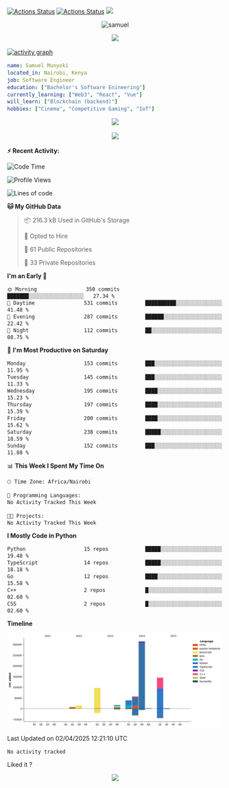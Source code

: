 [![Actions Status](https://github.com/guilyx/guilyx/workflows/wakatime-stats/badge.svg)](https://github.com/samuelmunyoki/samuelmunyoki/actions)
[![Actions Status](https://github.com/guilyx/guilyx/workflows/update-gh-activity/badge.svg)](https://github.com/samuelmunyoki/samuelmunyoki/actions)
![](https://visitor-badge.glitch.me/badge?page_id=samuelmunyoki.samuelmunyoki)

<!-- <p align="center">
<img alt="loficity" width="600px" src="https://github.com/HyunCafe/HyunCafe/raw/main/assests/loficity.gif"</img>
</p> -->

<p align="center">
  <img src="https://socialify.git.ci/samuelmunyoki/samuelmunyoki/image?font=Source%20Code%20Pro&forks=1&issues=1&language=1&name=1&owner=1&pattern=Plus&pulls=1&stargazers=1&theme=Dark" alt="samuel" width="700" height="300" />
</p>



<p align="center">
  <img alig src="https://github-profile-trophy.vercel.app/?username=samuelmunyoki&theme=onedark&column=-1" />
</p>

[![activity graph](https://github-readme-activity-graph.vercel.app/graph?username=samuelmunyoki&theme=github-dark-dimmed&custom_title=Samuel's%20Activity%20Graph&hide_border=true)](https://github.com/ashutosh00710/github-readme-activity-graph)

```yaml
name: Samuel Munyoki
located_in: Nairobi, Kenya
job: Software Engineer 
education: ["Bachelor's Software Enineering"]
currently_learning: ["Web3", "React", "Vue"]
will_learn: ["Blockchain (backend)"]
hobbies: ["Cinema", "Competitive Gaming", "IoT"]
```

<p align="center">
  <img src="https://spotify-github-profile.vercel.app/api/view?uid=11147618695&cover_image=true&theme=novatorem&show_offline=true&background_color=121212&interchange=false&bar_color=53b14f&bar_color_cover=false">
</p>

<p align="center">
  <img src="https://spotify-recently-played-readme.vercel.app/api?user=11147618695&count=5">
</p>


**:zap: Recent Activity:**

<!--START_SECTION:activity-->

<!--END_SECTION:activity-->

<!--START_SECTION:waka-->
![Code Time](http://img.shields.io/badge/Code%20Time-0%20secs-blue)

![Profile Views](http://img.shields.io/badge/Profile%20Views-0-blue)

![Lines of code](https://img.shields.io/badge/From%20Hello%20World%20I%27ve%20Written-696.2%20thousand%20lines%20of%20code-blue)

**🐱 My GitHub Data** 

> 📦 216.3 kB Used in GitHub's Storage 
 > 
> 💼 Opted to Hire
 > 
> 📜 61 Public Repositories 
 > 
> 🔑 33 Private Repositories 
 > 
**I'm an Early 🐤** 

```text
🌞 Morning                350 commits         ███████░░░░░░░░░░░░░░░░░░   27.34 % 
🌆 Daytime                531 commits         ██████████░░░░░░░░░░░░░░░   41.48 % 
🌃 Evening                287 commits         ██████░░░░░░░░░░░░░░░░░░░   22.42 % 
🌙 Night                  112 commits         ██░░░░░░░░░░░░░░░░░░░░░░░   08.75 % 
```
📅 **I'm Most Productive on Saturday** 

```text
Monday                   153 commits         ███░░░░░░░░░░░░░░░░░░░░░░   11.95 % 
Tuesday                  145 commits         ███░░░░░░░░░░░░░░░░░░░░░░   11.33 % 
Wednesday                195 commits         ████░░░░░░░░░░░░░░░░░░░░░   15.23 % 
Thursday                 197 commits         ████░░░░░░░░░░░░░░░░░░░░░   15.39 % 
Friday                   200 commits         ████░░░░░░░░░░░░░░░░░░░░░   15.62 % 
Saturday                 238 commits         █████░░░░░░░░░░░░░░░░░░░░   18.59 % 
Sunday                   152 commits         ███░░░░░░░░░░░░░░░░░░░░░░   11.88 % 
```


📊 **This Week I Spent My Time On** 

```text
🕑︎ Time Zone: Africa/Nairobi

💬 Programming Languages: 
No Activity Tracked This Week

🐱‍💻 Projects: 
No Activity Tracked This Week
```

**I Mostly Code in Python** 

```text
Python                   15 repos            █████░░░░░░░░░░░░░░░░░░░░   19.48 % 
TypeScript               14 repos            █████░░░░░░░░░░░░░░░░░░░░   18.18 % 
Go                       12 repos            ████░░░░░░░░░░░░░░░░░░░░░   15.58 % 
C++                      2 repos             █░░░░░░░░░░░░░░░░░░░░░░░░   02.60 % 
CSS                      2 repos             █░░░░░░░░░░░░░░░░░░░░░░░░   02.60 % 
```



**Timeline**

![Lines of Code chart](https://raw.githubusercontent.com/samuelmunyoki/samuelmunyoki/main/assets/bar_graph.png)


 Last Updated on 02/04/2025 12:21:10 UTC
<!--END_SECTION:waka-->

<!--START_SECTION:waka-simple-->

```text
No activity tracked
```

<!--END_SECTION:waka-simple-->

Liked it ?

<p align="center">
  <img src="https://capsule-render.vercel.app/api?type=waving&color=gradient&height=60&section=footer"/>
</p>
